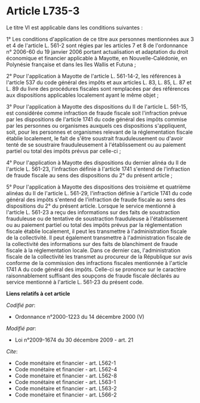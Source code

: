 # Article L735-3

Le titre VI est applicable dans les conditions suivantes : 

1° Les conditions d'application de ce titre aux personnes mentionnées aux 3 et 4 de l'article L. 561-2 sont régies par les
articles 7 et 8 de l'ordonnance n° 2006-60 du 19 janvier 2006 portant actualisation et adaptation du droit économique et
financier applicable à Mayotte, en Nouvelle-Calédonie, en Polynésie française et dans les îles Wallis et Futuna ; 

2° Pour l'application à Mayotte de l'article L. 561-14-2, les références à l'article 537 du code général des impôts et aux
articles L. 83, L. 85, L. 87 et L. 89 du livre des procédures fiscales sont remplacées par des références aux dispositions
applicables localement ayant le même objet ; 

3° Pour l'application à Mayotte des dispositions du II de l'article L. 561-15, est considérée comme infraction de fraude
fiscale soit l'infraction prévue par les dispositions de l'article 1741 du code général des impôts commise par les personnes
ou organismes auxquels ces dispositions s'appliquent, soit, pour les personnes et organismes relevant de la réglementation
fiscale établie localement, le fait de s'être soustrait frauduleusement ou d'avoir tenté de se soustraire frauduleusement à
l'établissement ou au paiement partiel ou total des impôts prévus par celle-ci ; 

4° Pour l'application à Mayotte des dispositions du dernier alinéa du II de l'article L. 561-23, l'infraction définie à
l'article 1741 s'entend de l'infraction de fraude fiscale au sens des dispositions du 2° du présent article ; 

5° Pour l'application à Mayotte des dispositions des troisième et quatrième alinéas du II de l'article L. 561-29,
l'infraction définie à l'article 1741 du code général des impôts s'entend de l'infraction de fraude fiscale au sens des
dispositions du 2° du présent article. Lorsque le service mentionné à l'article L. 561-23 a reçu des informations sur des
faits de soustraction frauduleuse ou de tentative de soustraction frauduleuse à l'établissement ou au paiement partiel ou
total des impôts prévus par la réglementation fiscale établie localement, il peut les transmettre à l'administration fiscale
de la collectivité. Il peut également transmettre à l'administration fiscale de la collectivité des informations sur des
faits de blanchiment de fraude fiscale à la réglementation locale. Dans ce dernier cas, l'administration fiscale de la
collectivité les transmet au procureur de la République sur avis conforme de la commission des infractions fiscales
mentionnée à l'article 1741 A du code général des impôts. Celle-ci se prononce sur le caractère raisonnablement suffisant des
soupçons de fraude fiscale déclarés au service mentionné à l'article L. 561-23 du présent code.

**Liens relatifs à cet article**

_Codifié par_:

  - Ordonnance n°2000-1223 du 14 décembre 2000 (V)

_Modifié par_:

  - Loi n°2009-1674 du 30 décembre 2009 - art. 21

_Cite_:

  - Code monétaire et financier - art. L562-1
  - Code monétaire et financier - art. L562-4
  - Code monétaire et financier - art. L562-8
  - Code monétaire et financier - art. L563-1
  - Code monétaire et financier - art. L563-2
  - Code monétaire et financier - art. L566-2
